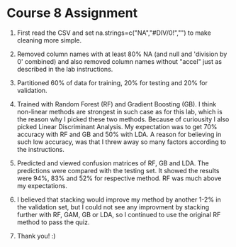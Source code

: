 # Course 8 Assignment

1. First read the CSV and set na.strings=c("NA","#DIV/0!","") to make cleaning more simple.

2. Removed column names with at least 80% NA (and null and 'division by 0' combined) and also removed column names without "accel" just as described in the lab instructions.

3. Partitioned 60% of data for training, 20% for testing and 20% for validation.

4. Trained with Random Forest (RF) and Gradient Boosting (GB). I think non-linear methods are strongest in such case as for this lab, which is the reason why I picked these two methods. Because of curiousity I also picked Linear Discriminant Analysis. My expectation was to get 70% accuracy with RF and GB and 50% with LDA. A reason for believing in such low accuracy, was that I threw away so many factors according to the instructions.

5. Predicted and viewed confusion matrices of RF, GB and LDA. The predictions were compared with the testing set. It showed the results were 94%, 83% and 52% for respective method. RF was much above my expectations.

6. I believed that stacking would improve my method by another 1-2% in the validation set, but I could not see any improvment by stacking further with RF, GAM, GB or LDA, so I continued to use the original RF method to pass the quiz.

7. Thank you! :)

